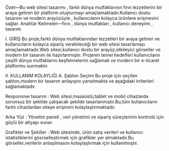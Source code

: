 Özet—Bu web sitesi tasarımı , farklı dünya mutfaklarının 
fırın lezzetlerini bir araya getiren bir platform oluşturmayı 
amaçlamaktadır.Kullanıcı dostu tasarımı ve modern 
arayüzüyle , kullanıcıların kolayca ürünlere erişmesini sağlar. 
Anahtar Kelimeler—fırın , dünya mutfakları , kullanıcı 
deneyimi , tasarım 

I. GİRİŞ 
Bu proje,farklı dünya mutfaklarından lezzetleri bir araya 
getiren ve kullanıcıların kolayca sipariş verebileceği bir web 
sitesi tasarlamayı amaçlamaktadır.Web sitesi,kullanıcı dostu 
bir arayüz,etkileyici görseller ve modern bir tasarım ile 
hazırlanmıştır. 
Projenin temel hedefleri kullanıcıların çeşitli dünya 
mutfaklarını keşfetmelerini sağlamak ve modern bir e-ticaret 
platformu sunmaktır. 

II. KULLANIM KOLAYLIĞI 
A. Şablon Seçimi 
Bu proje için seçilen şablon,modern bir tasarım anlayışını 
yansıtmakta ve aşağıdaki kriterleri sağlamaktadır. 


Responsive tasarım : Web sitesi,masaüstü,tablet ve 
mobil cihazlarda sorunsuz bir şekilde çalışacak şekilde 
tasarlanmıştır.Bu,tüm kullanıcıların farklı cihazlardan siteye 
erişimini kolaylaştırmaktadır. 

Arka Yüz : Yönetim paneli , veri yönetimi ve sipariş 
süreçlerinin kontrolü için güçlü bir altyapı sunar. 


Grafikler ve Şekiller : Web sitesinde, ürün satış verileri 
ve kullanıcı istatistiklerini gösrselleştirmek için grafikler yer 
almaktadır.Bu görseller,verilerin anlaşılmasını kolaylaştırmak 
için kullanılmıştır.
